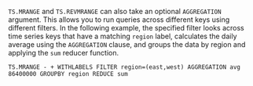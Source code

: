 `TS.MRANGE` and `TS.REVMRANGE` can also take an optional `AGGREGATION` argument. This allows you to run queries across different keys using different filters. In the following example, the specified filter looks across time series keys that have a matching `region` label, calculates the daily average using the `AGGREGATION` clause, and groups the data by region and applying the `sum` reducer function.

```
TS.MRANGE - + WITHLABELS FILTER region=(east,west) AGGREGATION avg 86400000 GROUPBY region REDUCE sum
```

